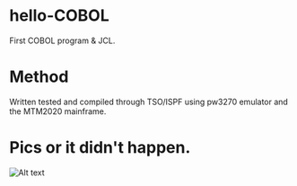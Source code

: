 # hello-COBOL
First COBOL program &amp; JCL.

# Method
Written tested and compiled through TSO/ISPF using pw3270 emulator and the MTM2020 mainframe. 

# Pics or it didn't happen.
![Alt text](/../<hello-COBOL>/screenshots/pw3270.jpg?raw=true "pw3270 logon")
